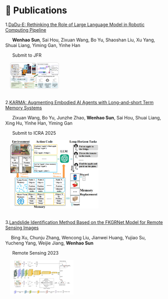# 📝 Publications

1.[DaDu-E: Rethinking the Role of Large Language Model in Robotic Computing Pipeline](https://arxiv.org/pdf/2412.01663v1)

    **Wenhao Sun**, Sai Hou, Zixuan Wang, Bo Yu, Shaoshan Liu, Xu Yang, Shuai Liang, Yiming Gan, Yinhe Han

    Submit to JFR

<div style="margin-left: 3%;"><img src="/images/dadu.png" style="zoom: 15%;"></div>

<br>

2.[KARMA: Augmenting Embodied AI Agents with Long-and-short Term Memory Systems](https://arxiv.org/abs/2409.14908)

    Zixuan Wang, Bo Yu, Junzhe Zhao, **Wenhao Sun**, Sai Hou, Shuai Liang, Xing Hu, Yinhe Han, Yiming Gan

    Submit to ICRA 2025
<div style="margin-left: 3%;"><img src="/images/karma.png" style="zoom: 35%;"></div>

<br>

3.[Landslide Identification Method Based on the FKGRNet Model for Remote Sensing Images](https://www.mdpi.com/2072-4292/15/13/3407)

   Bing Xu, Chunju Zhang, Wencong Liu, Jianwei Huang, Yujiao Su, Yucheng Yang, Weijie Jiang, **Wenhao Sun**

    Remote Sensing 2023
<div style="margin-left: 3%;"><img src="/images/fkgrnet.png" style="width: 200px; height: auto;"></div>
